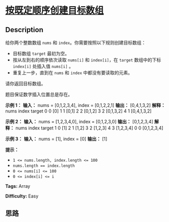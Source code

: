 # [按既定顺序创建目标数组][title]

## Description

给你两个整数数组 `nums` 和 `index`。你需要按照以下规则创建目标数组：

  * 目标数组 `target` 最初为空。
  * 按从左到右的顺序依次读取 `nums[i]` 和 `index[i]`，在 `target` 数组中的下标 `index[i]` 处插入值 `nums[i]` 。
  * 重复上一步，直到在 `nums` 和 `index` 中都没有要读取的元素。

请你返回目标数组。

题目保证数字插入位置总是存在。



**示例 1：**
            **输入：** nums = [0,1,2,3,4], index = [0,1,2,2,1]    **输出：** [0,4,1,3,2]    **解释：**    nums       index     target    0            0        [0]    1            1        [0,1]    2            2        [0,1,2]    3            2        [0,1,3,2]    4            1        [0,4,1,3,2]    

**示例 2：**
            **输入：** nums = [1,2,3,4,0], index = [0,1,2,3,0]    **输出：** [0,1,2,3,4]    **解释：**    nums       index     target    1            0        [1]    2            1        [1,2]    3            2        [1,2,3]    4            3        [1,2,3,4]    0            0        [0,1,2,3,4]    

**示例 3：**
            **输入：** nums = [1], index = [0]    **输出：** [1]    



**提示：**

  * `1 <= nums.length, index.length <= 100`
  * `nums.length == index.length`
  * `0 <= nums[i] <= 100`
  * `0 <= index[i] <= i`


**Tags:** Array

**Difficulty:** Easy

## 思路

[title]: https://leetcode-cn.com/problems/create-target-array-in-the-given-order
